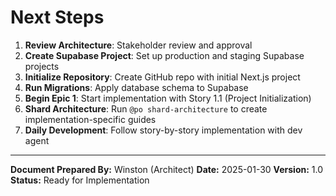 # Next Steps

1. **Review Architecture**: Stakeholder review and approval
2. **Create Supabase Project**: Set up production and staging Supabase projects
3. **Initialize Repository**: Create GitHub repo with initial Next.js project
4. **Run Migrations**: Apply database schema to Supabase
5. **Begin Epic 1**: Start implementation with Story 1.1 (Project Initialization)
6. **Shard Architecture**: Run `@po shard-architecture` to create implementation-specific guides
7. **Daily Development**: Follow story-by-story implementation with dev agent

---

**Document Prepared By:** Winston (Architect)
**Date:** 2025-01-30
**Version:** 1.0
**Status:** Ready for Implementation